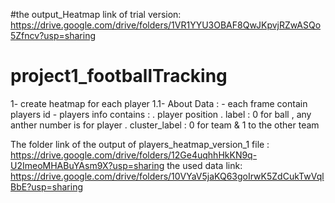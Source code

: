 #the output_Heatmap link of trial version:
https://drive.google.com/drive/folders/1VR1YYU3OBAF8QwJKpvjRZwASQo5Zfncv?usp=sharing 
# project1_footballTracking
 1- create heatmap for each player 
 1.1- About Data :
     - each frame contain players id 
     - players info contains : 
         . player position 
         . label : 0 for ball , any anther number is for player 
         . cluster_label : 0 for team & 1 to the other team 

The folder link of the output of players_heatmap_version_1 file :
https://drive.google.com/drive/folders/12Ge4uqhhHkKN9q-U2ImeoMHABuYAsm9X?usp=sharing 
the used data link: 
https://drive.google.com/drive/folders/10VYaV5jaKQ63goIrwK5ZdCukTwVqlBbE?usp=sharing

